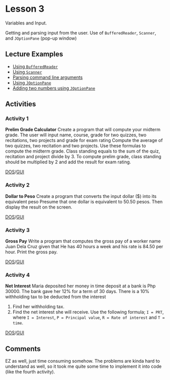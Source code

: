 # Lesson 3

Variables and Input.

Getting and parsing input from the user.
Use of `BufferedReader`, `Scanner`, and `JOptionPane` (pop-up window)

## Lecture Examples

- [Using `BufferedReader`](src/lesson3/Example1.java)
- [Using `Scanner`](src/lesson3/Example2.java)
- [Parsing command line arguments](src/lesson3/Example3.java)
- [Using `JOptionPane`](src/lesson3/Example4.java)
- [Adding two numbers using `JOptionPane`](src/lesson3/Example5.java)

## Activities

### Activity 1

**Prelim Grade Calculator**
Create a program that will compute your midterm grade. The user will input name, course, grade for two quizzes, two recitations, two projects and grade for exam rating Compute the average of two quizzes, two recitation and two projects. Use these formulas to compute the midterm grade. Class standing equals to the sum of the quiz, recitation and project divide by 3. To compute prelim grade, class standing should be multiplied by 2 and add the result for exam rating.

[DOS](src/lesson3/Act1dos.java)/[GUI](src/lesson3/Act1Window.java/)

### Activity 2

**Dollar to Peso**
Create a program that converts the input dollar ($) into its equivalent peso Presume that one dollar is equivalent to 50.50 pesos. Then display the result on the screen.

[DOS](src/lesson3/Act2dos.java)/[GUI](src/lesson3/Act2Window.java/)

### Activity 3

**Gross Pay**
Write a program that computes the gross pay of a worker name Juan Dela Cruz given that He has 40 hours a week and his rate is 84.50 per hour. Print the gross pay.

[DOS](src/lesson3/Act3dos.java)/[GUI](src/lesson3/Act3Window.java/)

### Activity 4

**Net Interest**
Maria deposited her money in time deposit at a bank is Php 30000. The bank gave her 12% for a term of 30 days. There is a 10% withholding tax to be deducted from the interest

1. Find her withholding tax.
2. Find the net interest she will receive. Use the following formula; `I = PRT`, where `I = Interest`, `P = Principal value`, `R = Rate of interest` and `T = time`.

[DOS](src/lesson3/Act4dos.java)/[GUI](src/lesson3/Act4Window.java/)

## Comments

EZ as well, just time consuming somehow. The problems are kinda hard to understand as well, so it took me quite some time to implement it into code (like the fourth activity).
